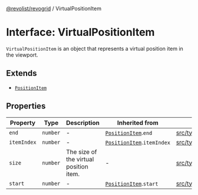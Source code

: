 [@revolist/revogrid](README.md) / VirtualPositionItem

# Interface: VirtualPositionItem

`VirtualPositionItem` is an object that represents a virtual position item
in the viewport.

## Extends

- [`PositionItem`](Interface.PositionItem.md)

## Properties

| Property | Type | Description | Inherited from | Defined in |
| ------ | ------ | ------ | ------ | ------ |
| `end` | `number` | - | [`PositionItem`](Interface.PositionItem.md).`end` | [src/types/interfaces.ts:570](https://github.com/revolist/revogrid/blob/3fee8276dedac5f7aa7fa43a0495db32609daeca/src/types/interfaces.ts#L570) |
| `itemIndex` | `number` | - | [`PositionItem`](Interface.PositionItem.md).`itemIndex` | [src/types/interfaces.ts:568](https://github.com/revolist/revogrid/blob/3fee8276dedac5f7aa7fa43a0495db32609daeca/src/types/interfaces.ts#L568) |
| `size` | `number` | The size of the virtual position item. | - | [src/types/interfaces.ts:547](https://github.com/revolist/revogrid/blob/3fee8276dedac5f7aa7fa43a0495db32609daeca/src/types/interfaces.ts#L547) |
| `start` | `number` | - | [`PositionItem`](Interface.PositionItem.md).`start` | [src/types/interfaces.ts:569](https://github.com/revolist/revogrid/blob/3fee8276dedac5f7aa7fa43a0495db32609daeca/src/types/interfaces.ts#L569) |
